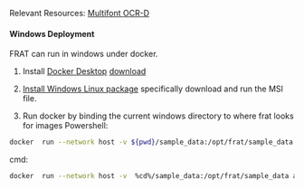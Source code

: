 Relevant Resources:
[Multifont OCR-D](https://ocr-d.de/en/gt-guidelines/trans/lySchriftarten.html)


#### Windows Deployment
FRAT can run in windows under docker.
1. Install [Docker Desktop](https://docs.docker.com/desktop/windows/install/) [download](https://desktop.docker.com/win/main/amd64/Docker%20Desktop%20Installer.exe) 
2. [Install Windows Linux package](https://docs.microsoft.com/de-de/windows/wsl/install-manual#step-4---download-the-linux-kernel-update-package) specifically download and run the MSI file.

3. Run docker by binding the current windows directory to where frat looks for images
Powershell:
```bash
docker  run --network host -v ${pwd}/sample_data:/opt/frat/sample_data anguelos/frat frat -images /opt/frat/sample_data/*
```

cmd:
```bash
docker  run --network host -v  %cd%/sample_data:/opt/frat/sample_data anguelos/frat
```

